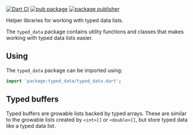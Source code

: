 [![Dart CI](https://github.com/dart-lang/typed_data/actions/workflows/test-package.yml/badge.svg)](https://github.com/dart-lang/typed_data/actions/workflows/test-package.yml)
[![pub package](https://img.shields.io/pub/v/typed_data.svg)](https://pub.dev/packages/typed_data)
[![package publisher](https://img.shields.io/pub/publisher/typed_data.svg)](https://pub.dev/packages/typed_data/publisher)

Helper libraries for working with typed data lists.

The `typed_data` package contains utility functions and classes that makes working with typed data lists easier.

## Using

The `typed_data` package can be imported using:

```dart
import 'package:typed_data/typed_data.dart';
```

## Typed buffers

Typed buffers are growable lists backed by typed arrays. These are similar to
the growable lists created by `<int>[]` or `<double>[]`, but store typed data
like a typed data list.

